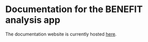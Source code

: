 # Documentation for the BENEFIT analysis app

The documentation website is currently hosted [here](https://iddi-gpc.github.io/analysis-benefit/).
